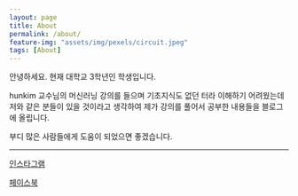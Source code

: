 ```yaml
---
layout: page
title: About
permalink: /about/
feature-img: "assets/img/pexels/circuit.jpeg"
tags: [About]
---
```


안녕하세요. 현재 대학교 3학년인 학생입니다.

hunkim 교수님의 머신러닝 강의를 들으며 기초지식도 없던 터라 이해하기 어려웠는데
저와 같은 분들이 있을 것이라고 생각하여 제가 강의를 풀어서 공부한 내용들을 블로그에
올립니다.

부디 많은 사람들에게 도움이 되었으면 좋겠습니다.

------------------------------------------------------------------

[인스타그램](https://instagram.com/mckay_lee/)  

[페이스북](https://www.facebook.com/mckay.lee.1)
